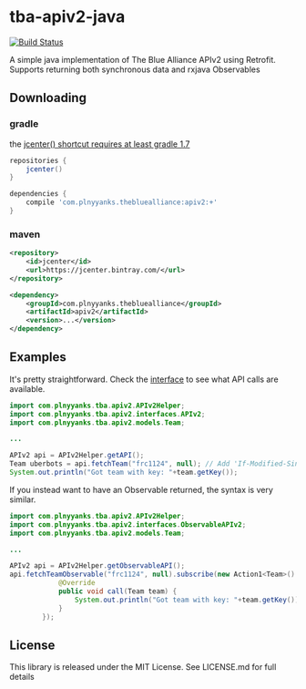 # tba-apiv2-java

[![Build Status](https://travis-ci.org/phil-lopreiato/tba-apiv2-java.svg)](https://travis-ci.org/phil-lopreiato/tba-apiv2-java)

A simple java implementation of The Blue Alliance APIv2 using Retrofit. Supports returning both synchronous data and rxjava Observables

## Downloading

### gradle

the [jcenter() shortcut requires at least gradle 1.7](http://www.gradle.org/docs/1.7/release-notes#jcenter-repository-support)

```groovy
repositories {
    jcenter()
}

dependencies {
    compile 'com.plnyyanks.thebluealliance:apiv2:+'
}
```

### maven

```xml
<repository>
    <id>jcenter</id>
    <url>https://jcenter.bintray.com/</url>
</repository>
```

```xml
<dependency>
    <groupId>com.plnyyanks.thebluealliance</groupId>
    <artifactId>apiv2</artifactId>
    <version>...</version>
</dependency>
```

## Examples

It's pretty straightforward. Check the [interface](https://github.com/phil-lopreiato/tba-apiv2-java/blob/master/apiv2/src/main/java/com/plnyyanks/tba/apiv2/interfaces/APIv2.java) to see what API calls are available.

```java
import com.plnyyanks.tba.apiv2.APIv2Helper;
import com.plnyyanks.tba.apiv2.interfaces.APIv2;
import com.plnyyanks.tba.apiv2.models.Team;

...

APIv2 api = APIv2Helper.getAPI();
Team uberbots = api.fetchTeam("frc1124", null); // Add 'If-Modified-Since' header (String) as the second parameter
System.out.println("Got team with key: "+team.getKey());
```

If you instead want to have an Observable returned, the syntax is very similar.
```java
import com.plnyyanks.tba.apiv2.APIv2Helper;
import com.plnyyanks.tba.apiv2.interfaces.ObservableAPIv2;
import com.plnyyanks.tba.apiv2.models.Team;

...

APIv2 api = APIv2Helper.getObservableAPI();
api.fetchTeamObservable("frc1124", null).subscribe(new Action1<Team>() {
            @Override
            public void call(Team team) {
                System.out.println("Got team with key: "+team.getKey());
            }
        });
```

## License

This library is released under the MIT License. See LICENSE.md for full details
